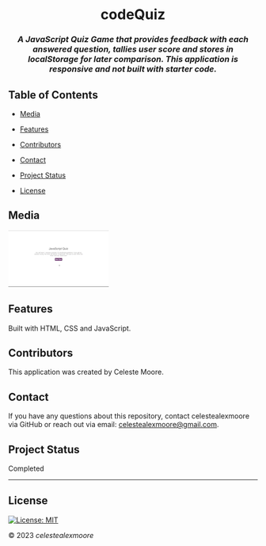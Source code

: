 <div align="center">

# codeQuiz

### _A JavaScript Quiz Game that provides feedback with each answered question, tallies user score and stores in localStorage for later comparison. This application is responsive and not built with starter code._

</div>

## Table of Contents

- [Media](#Media)

- [Features](#Features)

- [Contributors](#Contributors)

- [Contact](#Contact)

- [Project Status](#project-status)

- [License](#License)

## Media

![photo](./assets/images/siteGif.gif)

## Features

Built with HTML, CSS and JavaScript.

## Contributors

This application was created by Celeste Moore.

## Contact

If you have any questions about this repository, contact celestealexmoore via GitHub or reach out via email:
celestealexmoore@gmail.com.

## Project Status

Completed

---

## License

[![License: MIT](https://img.shields.io/badge/License-MIT-blueviolet.svg)](https://opensource.org/licenses/MIT)

© 2023 _celestealexmoore_